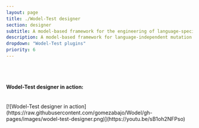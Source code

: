 ```yaml
---
layout: page
title: ./Wodel-Test designer
section: designer
subtitle: A model-based framework for the engineering of language-specific mutation testing tools
description: A model-based framework for language-independent mutation testing
dropdown: "Wodel-Test plugins"
priority: 6
---
```


<br>
<br>
<h4>Wodel-Test designer in action:</h4>
<br>
[![Wodel-Test designer in action](https://raw.githubusercontent.com/gomezabajo/Wodel/gh-pages/images/wodel-test-designer.png)](https://youtu.be/sB1oh2NFPso)


